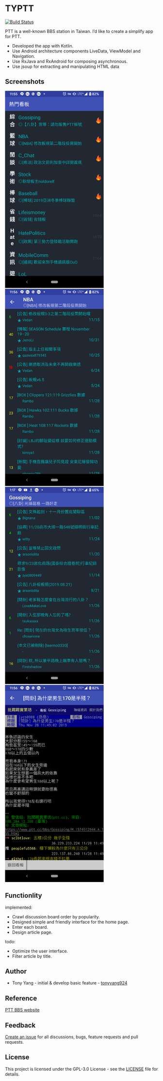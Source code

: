 # TYPTT

[![Build Status](https://travis-ci.org/tonyyang924/TYPTT.svg?branch=master)](https://travis-ci.org/tonyyang924/TYPTT)

PTT is a well-known BBS station in Taiwan. I’d like to create a simplify app for PTT.

* Developed the app with Kotlin. 
* Use Android architecture components LiveData, ViewModel and Navigation. 
* Use RxJava and RxAndroid for composing asynchronous. 
* Use jsoup for extracting and manipulating HTML data

## Screenshots

<img src="screenshots/hotboard.png" height="650" />
<img src="screenshots/board.png" height="650" />
<img src="screenshots/board_gossiping.png" height="650" />
<img src="screenshots/article_details.png" height="650" />

## Functionlity

implemented:

* Crawl discussion board order by popularity.
* Designed simple and friendly interface for the home page.
* Enter each board.
* Design article page.

todo:

* Optimize the user interface.
* Filter article by title.

## Author

* Tony Yang - initial & develop basic feature - [tonyyang924](https://github.com/tonyyang924)

## Reference

[PTT BBS website](https://www.ptt.cc/bbs/index.html)

## Feedback

[Create an issue](https://github.com/tonyyang924/TYPTT/issues) for all discussions, bugs, feature requests and pull requests.

## License

This project is licensed under the GPL-3.0 License - see the [LICENSE](LICENSE) file for details.